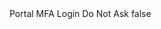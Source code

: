 <?xml version="1.0" encoding="UTF-8"?>
<CustomMetadata xmlns="http://soap.sforce.com/2006/04/metadata">
    <label>Portal MFA Login Do Not Ask</label>
    <protected>false</protected>
</CustomMetadata>
